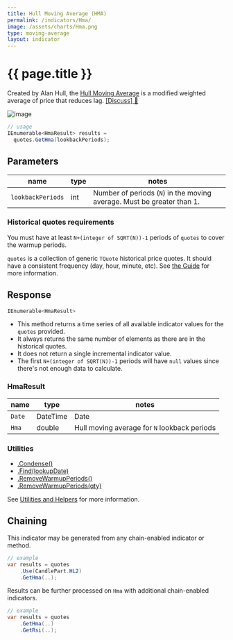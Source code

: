 ```yaml
---
title: Hull Moving Average (HMA)
permalink: /indicators/Hma/
image: /assets/charts/Hma.png
type: moving-average
layout: indicator
---
```


# {{ page.title }}

Created by Alan Hull, the [Hull Moving Average](https://alanhull.com/hull-moving-average) is a modified weighted average of price that reduces lag.
[[Discuss] :speech_balloon:]({{site.github.repository_url}}/discussions/252 "Community discussion about this indicator")

![image]({{site.baseurl}}{{page.image}})

```csharp
// usage
IEnumerable<HmaResult> results =
  quotes.GetHma(lookbackPeriods);
```

## Parameters

| name | type | notes
| -- |-- |--
| `lookbackPeriods` | int | Number of periods (`N`) in the moving average.  Must be greater than 1.

### Historical quotes requirements

You must have at least `N+(integer of SQRT(N))-1` periods of `quotes` to cover the warmup periods.

`quotes` is a collection of generic `TQuote` historical price quotes.  It should have a consistent frequency (day, hour, minute, etc).  See [the Guide]({{site.baseurl}}/guide/#historical-quotes) for more information.

## Response

```csharp
IEnumerable<HmaResult>
```

- This method returns a time series of all available indicator values for the `quotes` provided.
- It always returns the same number of elements as there are in the historical quotes.
- It does not return a single incremental indicator value.
- The first `N+(integer of SQRT(N))-1` periods will have `null` values since there's not enough data to calculate.

### HmaResult

| name | type | notes
| -- |-- |--
| `Date` | DateTime | Date
| `Hma` | double | Hull moving average for `N` lookback periods

### Utilities

- [.Condense()]({{site.baseurl}}/utilities#condense)
- [.Find(lookupDate)]({{site.baseurl}}/utilities#find-indicator-result-by-date)
- [.RemoveWarmupPeriods()]({{site.baseurl}}/utilities#remove-warmup-periods)
- [.RemoveWarmupPeriods(qty)]({{site.baseurl}}/utilities#remove-warmup-periods)

See [Utilities and Helpers]({{site.baseurl}}/utilities#utilities-for-indicator-results) for more information.

## Chaining

This indicator may be generated from any chain-enabled indicator or method.

```csharp
// example
var results = quotes
    .Use(CandlePart.HL2)
    .GetHma(..);
```

Results can be further processed on `Hma` with additional chain-enabled indicators.

```csharp
// example
var results = quotes
    .GetHma(..)
    .GetRsi(..);
```
